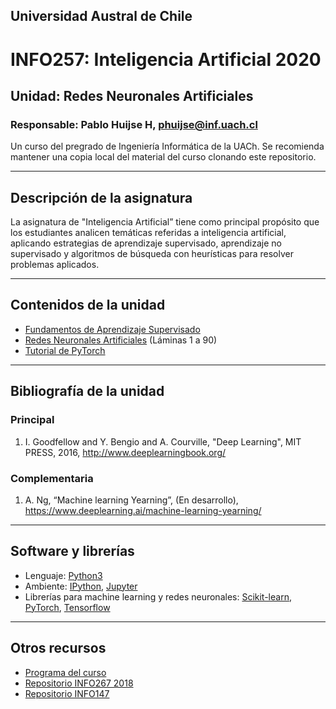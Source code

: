 ## Universidad Austral de Chile

# INFO257: Inteligencia Artificial 2020
## Unidad: Redes Neuronales Artificiales

### Responsable: Pablo Huijse H, phuijse@inf.uach.cl

Un curso del pregrado de Ingeniería Informática de la UACh. Se recomienda mantener una copia local del material del curso clonando este repositorio. 

***
## Descripción de la asignatura

La asignatura de "Inteligencia Artificial” tiene como principal propósito que los estudiantes analicen temáticas referidas a inteligencia artificial, aplicando estrategias de aprendizaje supervisado, aprendizaje no supervisado y algoritmos de búsqueda con heurísticas para resolver problemas aplicados.


***
## Contenidos de la unidad

- [Fundamentos de Aprendizaje Supervisado](notebooks/0_fundamentos_aprendizaje_supervisado.ipynb)
- [Redes Neuronales Artificiales](https://docs.google.com/presentation/d/1IJ2n8X4w8pvzNLmpJB-ms6-GDHWthfsJTFuyUqHfXg8/edit) (Láminas 1 a 90)
- [Tutorial de PyTorch](notebooks/1_pytorch_tutorial.ipynb)
<!--- [Redes Convolucionales](notebooks/4_red_convolucional.ipynb)-->


***
## Bibliografía de la unidad 


### Principal

1. I. Goodfellow and Y. Bengio and A. Courville, "Deep Learning", MIT PRESS, 2016, http://www.deeplearningbook.org/  


### Complementaria
1. A. Ng, “Machine learning Yearning”, (En desarrollo), https://www.deeplearning.ai/machine-learning-yearning/  


***
## Software y librerías


- Lenguaje: [Python3](https://docs.python.org/3/)
- Ambiente: [IPython](https://ipython.org), [Jupyter](https://jupyter.org/)
- Librerías para machine learning y redes neuronales:  [Scikit-learn](https://scikit-learn.org/), [PyTorch](https://pytorch.org/), [Tensorflow](https://www.tensorflow.org/)


***

## Otros recursos


- [Programa del curso](programa_INFO267.pdf)
- [Repositorio INFO267 2018](https://github.com/matthieuvernier/INFO267)
- [Repositorio INFO147](https://github.com/magister-informatica-uach/INFO147)

